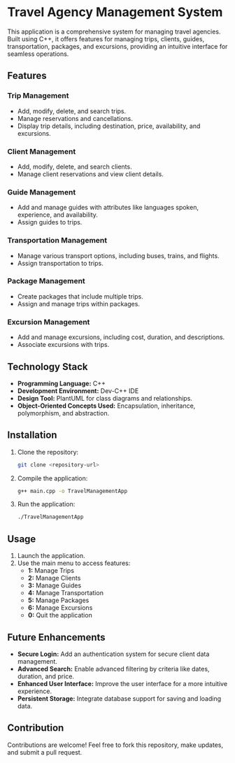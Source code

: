 # Travel Agency Management System

This application is a comprehensive system for managing travel agencies. Built using C++, it offers features for managing trips, clients, guides, transportation, packages, and excursions, providing an intuitive interface for seamless operations.

## Features

### Trip Management
- Add, modify, delete, and search trips.
- Manage reservations and cancellations.
- Display trip details, including destination, price, availability, and excursions.

### Client Management
- Add, modify, delete, and search clients.
- Manage client reservations and view client details.

### Guide Management
- Add and manage guides with attributes like languages spoken, experience, and availability.
- Assign guides to trips.

### Transportation Management
- Manage various transport options, including buses, trains, and flights.
- Assign transportation to trips.

### Package Management
- Create packages that include multiple trips.
- Assign and manage trips within packages.

### Excursion Management
- Add and manage excursions, including cost, duration, and descriptions.
- Associate excursions with trips.

## Technology Stack

- **Programming Language:** C++
- **Development Environment:** Dev-C++ IDE
- **Design Tool:** PlantUML for class diagrams and relationships.
- **Object-Oriented Concepts Used:** Encapsulation, inheritance, polymorphism, and abstraction.

## Installation

1. Clone the repository:
   ```bash
   git clone <repository-url>
   ```
2. Compile the application:
   ```bash
   g++ main.cpp -o TravelManagementApp
   ```
3. Run the application:
   ```bash
   ./TravelManagementApp
   ```

## Usage

1. Launch the application.
2. Use the main menu to access features:
   - **1:** Manage Trips
   - **2:** Manage Clients
   - **3:** Manage Guides
   - **4:** Manage Transportation
   - **5:** Manage Packages
   - **6:** Manage Excursions
   - **0:** Quit the application

## Future Enhancements

- **Secure Login:** Add an authentication system for secure client data management.
- **Advanced Search:** Enable advanced filtering by criteria like dates, duration, and price.
- **Enhanced User Interface:** Improve the user interface for a more intuitive experience.
- **Persistent Storage:** Integrate database support for saving and loading data.

## Contribution

Contributions are welcome! Feel free to fork this repository, make updates, and submit a pull request.

